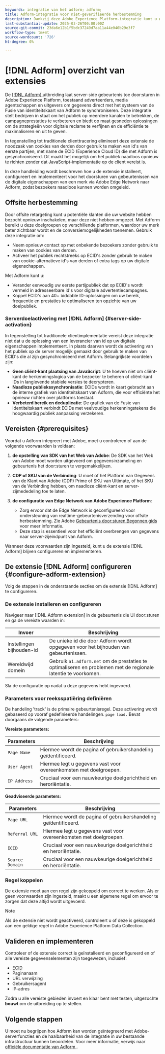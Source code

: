 ```yaml
---
keywords: integratie van het adform; adform;
title: Adform-integratie voor niet-geverifieerde herbestemming
description: Dankzij deze Adobe Experience Platform-integratie kunt u gebruikers opnieuw als doel instellen op basis van ECID.
last-substantial-update: 2025-03-26T00:00:00Z
source-git-commit: 23da6e12b1f5bdc37240d7aa11a44e040b29e3f7
workflow-type: tm+mt
source-wordcount: '726'
ht-degree: 0%

---
```


# [!DNL Adform] overzicht van extensies

De [[!DNL Adform] ](https://www.adformhelp.com/hc/en-us/articles/29635608709137-Use-the-Adform-S2S-Site-Tracking-Extension-With-Adobe-Experience-Cloud) uitbreiding laat server-side gebeurtenis toe door:sturen in Adobe Experience Platform, toestaand adverteerders, media agentschappen en uitgevers om gegevens direct met het systeem van de Fusie van identiteitskaart van Adform te synchroniseren. Deze integratie stelt bedrijven in staat om het publiek op meerdere kanalen te betrekken, de campagneprestaties te verbeteren en biedt op maat gesneden oplossingen om de strategieën voor digitale reclame te verfijnen en de efficiëntie te maximaliseren en uit te geven.

In tegenstelling tot traditionele clienttracering elimineert deze extensie de noodzaak van cookies van derden door gebruik te maken van id&#39;s van eerste partijen, met name de ECID (Experience Cloud ID) die met Adform is gesynchroniseerd. Dit maakt het mogelijk om het publiek naadloos opnieuw te richten zonder dat JavaScript-implementatie op de client vereist is.

In deze handleiding wordt beschreven hoe u de extensie installeert, configureert en implementeert voor het doorsturen van gebeurtenissen van de digitale eigenschappen van een merk via Adobe Edge Network naar Adform, zodat bezoekers naadloos kunnen worden omgeleid.

## Offsite herbestemming

Door offsite retargeting kunt u potentiële klanten die uw website hebben bezocht opnieuw inschakelen, maar deze niet hebben omgezet. Met Adform bereikt u deze doelgroepen op verschillende platformen, waardoor uw merk beter zichtbaar wordt en de conversiemogelijkheden toenemen. Gebruik deze integratie om:

* Neem opnieuw contact op met onbekende bezoekers zonder gebruik te maken van cookies van derden.
* Activeer het publiek rechtstreeks op ECID&#39;s zonder gebruik te maken van cookie-alternatieve id&#39;s van derden of extra tags op uw digitale eigenschappen.

Met Adform kunt u:

* Verander eenvoudig uw eerste partijpubliek dat op ECID&#39;s wordt vermeld in adresseerbare id&#39;s voor digitale advertentiecampagnes.
* Koppel ECID&#39;s aan 40+ biddable ID-oplossingen om uw bereik, frequentie en prestaties te optimaliseren ten opzichte van uw doelpubliek.

### Serverdoelactivering met [!DNL Adform] {#server-side-activation}

In tegenstelling tot traditionele clientimplementatie vereist deze integratie niet dat u de oplossing van een leverancier van id op uw digitale eigenschappen implementeert. In plaats daarvan wordt de activering van het publiek op de server mogelijk gemaakt door gebruik te maken van ECID&#39;s die al zijn gesynchroniseerd met Adform. Belangrijkste voordelen zijn:

* **Geen cliënt-kant plaatsing van JavaScript**: U te hoeven niet om cliënt-kant de herkenningslogica van de bezoeker te beheren of cliënt-kant IDs in langlevende stabiele versies te decrypteren.
* **Naadloze publiekssynchronisatie**: ECIDs wordt in kaart gebracht aan de interne grafiek van identiteitskaart van Adform, die voor efficiënte het opnieuw richten over platforms toestaat.
* **Verbeterd bereik en deduplicatie**: De grafiek van de Fusie van identiteitskaart verbindt ECIDs met veelvoudige herkenningstekens die hoogwaardig publiek aanpassing verzekeren.

## Vereisten {#prerequisites}

Voordat u Adform integreert met Adobe, moet u controleren of aan de volgende voorwaarden is voldaan:

1. **de opstelling van SDK van het Web van Adobe**: De SDK van het Web van Adobe moet worden uitgevoerd om gegevensinzameling en gebeurtenis het door:sturen te vergemakkelijken.

2. **CDP of SKU van de Verbinding**: U moet of het Platform van Gegevens van de Klant van Adobe (CDP) Prime of SKU van Ultimate, of het SKU van de Verbinding hebben, om naadloze cliënt-kant en server-zijmededeling toe te laten.

3. **de configuratie van Edge Network van Adobe Experience Platform**:
   * Zorg ervoor dat de Edge Network is geconfigureerd voor ondersteuning van realtime-gebeurtenisverzending voor offsite herbestemming. Zie Adobe [ Gebeurtenis door:sturen Begonnen gids ](https://experienceleague.adobe.com/en/docs/experience-platform/tags/event-forwarding/getting-started) voor meer informatie.
   * Deze stap is essentieel voor het efficiënt overbrengen van gegevens naar server-zijeindpunt van Adform.

Wanneer deze voorwaarden zijn ingesteld, kunt u de extensie [!DNL Adform] blijven configureren en implementeren.

## De extensie [!DNL Adform] configureren {#configure-adform-extension}

Volg de stappen in de onderstaande secties om de extensie [!DNL Adform] te configureren.

### De extensie installeren en configureren

Navigeer naar [!DNL Adform extension] in de gebeurtenis die UI door:sturen en ga de vereiste waarden in:

| Invoer | Beschrijving |
| --- | --- |
| Instellingen bijhouden-id | De unieke id die door Adform wordt opgegeven voor het bijhouden van gebeurtenissen. |
| Wereldwijd domein | Gebruik `a1.adform.net` om de prestaties te optimaliseren en problemen met de regionale latentie te voorkomen. |

Sla de configuratie op nadat u deze gegevens hebt ingevoerd.

<!-- ![Installing and configuring the Adform extension in Adobe Experience Platorm]() -->

### Parameters voor reeksspatiëring definiëren

De handeling &#39;track&#39; is de primaire gebeurtenisregel. Deze activering wordt gebaseerd op vooraf gedefinieerde handelingen. `page load.` Bevat doorgaans de volgende parameters:

**Vereiste parameters:**

| Parameters | Beschrijving |
| --- | --- |
| `Page Name` | Hiermee wordt de pagina of gebruikershandeling geïdentificeerd. |
| `User Agent` | Hiermee legt u gegevens vast voor overeenkomsten met doelgroepen. |
| `IP Address` | Cruciaal voor een nauwkeurige doelgerichtheid en heroriëntatie. |

**Geadviseerde parameters:**

| Parameters | Beschrijving |
| --- | --- |
| `Page URL` | Hiermee wordt de pagina of gebruikershandeling geïdentificeerd. |
| `Referral URL` | Hiermee legt u gegevens vast voor overeenkomsten met doelgroepen. |
| `ECID` | Cruciaal voor een nauwkeurige doelgerichtheid en heroriëntatie. |
| `Source Domain` | Cruciaal voor een nauwkeurige doelgerichtheid en heroriëntatie. |

<!-- ![Tracking parameters for Adform]() -->

### Regel koppelen

De extensie moet aan een regel zijn gekoppeld om correct te werken. Als er geen voorwaarden zijn ingesteld, maakt u een algemene regel om ervoor te zorgen dat deze altijd wordt uitgevoerd.

>[!NOTE]
>
>Als de extensie niet wordt geactiveerd, controleert u of deze is gekoppeld aan een geldige regel in Adobe Experience Platform Data Collection.

<!-- ![Attach a rule to the Adform extension]() -->

## Valideren en implementeren

Controleer of de extensie correct is geïnstalleerd en geconfigureerd en of alle vereiste gegevenselementen zijn toegewezen, inclusief:
* [ECID](/help/identity-service/features/ecid.md)
* Paginanaam
* URL verwijzing
* Gebruikersagent
* IP-adres

Zodra u alle vereiste gebieden invoert en klaar bent met testen, uitgezochte **bouwt** om de uitbreiding op te stellen.

## Volgende stappen

U moet nu begrijpen hoe Adform kan worden geïntegreerd met Adobe-serverfuncties en de haalbaarheid van de integratie in uw bestaande infrastructuur kunnen beoordelen. Voor meer informatie, verwijs naar [ officiële documentatie van Adform ](https://www.adformhelp.com/hc/en-us/articles/29635608709137-Use-the-Adform-S2S-Site-Tracking-Extension-With-Adobe-Experience-Cloud).